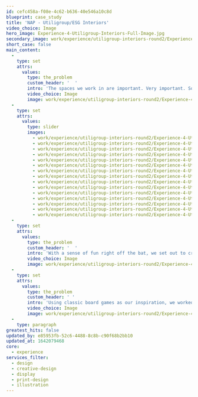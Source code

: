 ```yaml
---
id: cefc458a-f08e-4c62-b636-40e546a10c8d
blueprint: case_study
title: 'NAP - Utiligroup/ESG Interiors'
video_choice: Image
hero_image: Experience-4-Utiligroup-Interiors-Full-Image.jpg
secondary_image: work/experience/utiligroup-interiors-round2/Experience-4-Utiligroup-Interiors-Secondary-Image.jpg
short_case: false
main_content:
  -
    type: set
    attrs:
      values:
        type: the_problem
        custom_header: '  '
        intro: 'The spaces we work in are important. Very important. So when Utiligroup (now ESG Global) got in touch with us to give their office spaces a creative twist, we were more than happy to help. '
        video_choice: Image
        image: work/experience/utiligroup-interiors-round2/Experience-4-Utiligroup-Interiors-Large-4.jpg
  -
    type: set
    attrs:
      values:
        type: slider
        images:
          - work/experience/utiligroup-interiors-round2/Experience-4-Utiligroup-Interiors-Large.jpg
          - work/experience/utiligroup-interiors-round2/Experience-4-Utiligroup-Interiors-Large-9.jpg
          - work/experience/utiligroup-interiors-round2/Experience-4-Utiligroup-Interiors-Large-8.jpg
          - work/experience/utiligroup-interiors-round2/Experience-4-Utiligroup-Interiors-Large-6.jpg
          - work/experience/utiligroup-interiors-round2/Experience-4-Utiligroup-Interiors-Large-5.jpg
          - work/experience/utiligroup-interiors-round2/Experience-4-Utiligroup-Interiors-Large-3.jpg
          - work/experience/utiligroup-interiors-round2/Experience-4-Utiligroup-Interiors-Large-2.jpg
          - work/experience/utiligroup-interiors-round2/Experience-4-Utiligroup-Interiors-Large-19.jpg
          - work/experience/utiligroup-interiors-round2/Experience-4-Utiligroup-Interiors-Large-18.jpg
          - work/experience/utiligroup-interiors-round2/Experience-4-Utiligroup-Interiors-Large-17.jpg
          - work/experience/utiligroup-interiors-round2/Experience-4-Utiligroup-Interiors-Large-16.jpg
          - work/experience/utiligroup-interiors-round2/Experience-4-Utiligroup-Interiors-Large-14.jpg
          - work/experience/utiligroup-interiors-round2/Experience-4-Utiligroup-Interiors-Large-12.jpg
          - work/experience/utiligroup-interiors-round2/Experience-4-Utiligroup-Interiors-Large-13.jpg
          - work/experience/utiligroup-interiors-round2/Experience-4-Utiligroup-Interiors-Large-11.jpg
  -
    type: set
    attrs:
      values:
        type: the_problem
        custom_header: '  '
        intro: 'With a sense of fun right off the bat, we set out to create a concept that would both inspire employees and wow clients. '
        video_choice: Image
        image: work/experience/utiligroup-interiors-round2/Experience-4-Utiligroup-Interiors-Large-10.jpg
  -
    type: set
    attrs:
      values:
        type: the_problem
        custom_header: ' '
        intro: 'Using classic board games as our inspiration, we worked collaboratively with the guys at Utiligroup to design and fit themed meeting spaces throughout their facility, adding playful wall wraps, props and glass graphics to make every meeting room a discussion point in themselves.'
        video_choice: Image
        image: work/experience/utiligroup-interiors-round2/Experience-4-Utiligroup-Interiors-Large-7.jpg
  -
    type: paragraph
greatest_hits: false
updated_by: e85953fb-52c6-4488-8c8b-c90f68b2bb10
updated_at: 1642079468
core:
  - experience
services_filter:
  - design
  - creative-design
  - display
  - print-design
  - illustration
---
```

